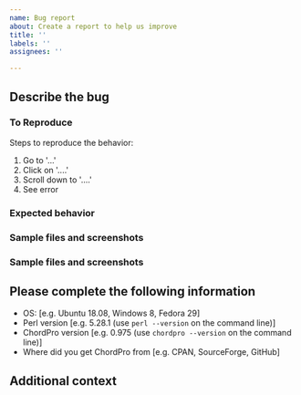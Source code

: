 ```yaml
---
name: Bug report
about: Create a report to help us improve
title: ''
labels: ''
assignees: ''

---
```


<!--
The issue tracker is only for bug reporting.
Please refer to the ChordPro user group for general questions on how to use ChordPro.
https://groups.google.com/forum/#!forum/chordpro
-->

## Describe the bug
<!-- A clear and concise description of the bug. -->

### To Reproduce
Steps to reproduce the behavior:
1. Go to '...'
2. Click on '....'
3. Scroll down to '....'
4. See error

### Expected behavior
<!-- A clear and concise description of what you expected to happen. -->

### Sample files and screenshots
<!-- Adding a small example ChordPro file that shows the problem often helps. If you use custom configuration include that as well.
If applicable, add screenshots to help explain your problem.
If PDF output can be generated re-run chordpro with --debug and
include the resultant PDF in the bug report.
-->

### Sample files and screenshots
<!-- Adding a small example ChordPro file that shows the problem often helps. If you use custom configuration include that as well.
If applicable, add screenshots to help explain your problem.
If PDF output can be generated re-run chordpro with --debug and
include the resultant PDF in the bug report.
-->

## Please complete the following information
 - OS: [e.g. Ubuntu 18.08, Windows 8, Fedora 29]
 - Perl version [e.g. 5.28.1 (use `perl --version` on the command line)]
 - ChordPro version [e.g. 0.975 (use `chordpro --version` on the command line)]
 - Where did you get ChordPro from [e.g. CPAN, SourceForge, GitHub]

## Additional context
<!-- Add any other context about the problem here. -->
